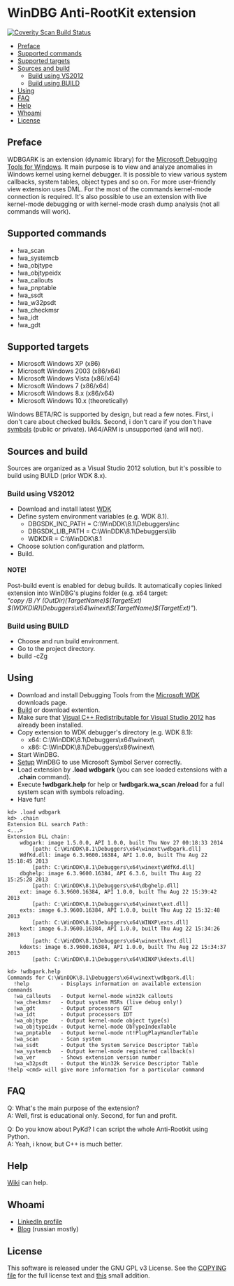 # WinDBG Anti-RootKit extension
[![Coverity Scan Build Status](https://scan.coverity.com/projects/3610/badge.svg)](https://scan.coverity.com/projects/3610)

* [Preface](#preface)
* [Supported commands](#supported-commands)
* [Supported targets](#supported-targets)
* [Sources and build](#sources-and-build)
    * [Build using VS2012](#build-using-vs2012)
    * [Build using BUILD](#build-using-build)
* [Using](#using)
* [FAQ](#faq)
* [Help](#help)
* [Whoami](#whoami)
* [License](#license)

## Preface

WDBGARK is an extension (dynamic library) for the [Microsoft Debugging Tools for Windows](http://msdn.microsoft.com/en-US/library/windows/hardware/ff551063).
It main purpose is to view and analyze anomalies in Windows kernel using kernel debugger. It is possible to view various system callbacks,
system tables, object types and so on. For more user-friendly view extension uses DML. For the most of the commands kernel-mode connection is required.
It's also possible to use an extension with live kernel-mode debugging or with kernel-mode crash dump analysis (not all commands will work).

## Supported commands

* !wa_scan
* !wa_systemcb
* !wa_objtype
* !wa_objtypeidx
* !wa_callouts
* !wa_pnptable
* !wa_ssdt
* !wa_w32psdt
* !wa_checkmsr
* !wa_idt
* !wa_gdt

## Supported targets

* Microsoft Windows XP (x86)
* Microsoft Windows 2003 (x86/x64)
* Microsoft Windows Vista (x86/x64)
* Microsoft Windows 7 (x86/x64)
* Microsoft Windows 8.x (x86/x64)
* Microsoft Windows 10.x (theoretically)

Windows BETA/RC is supported by design, but read a few notes. First, i don't care about checked builds. Second, i don't care
if you don't have [symbols](http://msdn.microsoft.com/en-us/windows/hardware/gg463028.aspx) (public or private).
IA64/ARM is unsupported (and will not).

## Sources and build

Sources are organized as a Visual Studio 2012 solution, but it's possible to build using BUILD (prior WDK 8.x).

### Build using VS2012

* Download and install latest [WDK](http://msdn.microsoft.com/en-us/windows/hardware/hh852365)
* Define system environment variables (e.g. WDK 8.1).
    * DBGSDK_INC_PATH = C:\WinDDK\8.1\Debuggers\inc
    * DBGSDK_LIB_PATH = C:\WinDDK\8.1\Debuggers\lib
    * WDKDIR = C:\WinDDK\8.1
* Choose solution configuration and platform.
* Build.

#### NOTE!

Post-build event is enabled for debug builds. It automatically copies linked extension into WinDBG's plugins folder (e.g. x64 target:  
_"copy /B /Y $(OutDir)$(TargetName)$(TargetExt) $(WDKDIR)\Debuggers\x64\winext\$(TargetName)$(TargetExt)"_).

### Build using BUILD

* Choose and run build environment.
* Go to the project directory.
* build -cZg

## Using

* Download and install Debugging Tools from the [Microsoft WDK](http://msdn.microsoft.com/en-us/windows/hardware/hh852365) downloads page.
* [Build](#sources-and-build) or download extention.
* Make sure that [Visual C++ Redistributable for Visual Studio 2012](http://www.microsoft.com/en-US/download/details.aspx?id=30679) has already been installed.
* Copy extension to WDK debugger's directory (e.g. WDK 8.1):
    * x64: C:\WinDDK\8.1\Debuggers\x64\winext\
    * x86: C:\WinDDK\8.1\Debuggers\x86\winext\
* Start WinDBG.
* [Setup](http://support.microsoft.com/kb/311503/en-us) WinDBG to use Microsoft Symbol Server correctly.
* Load extension by **.load wdbgark** (you can see loaded extensions with a **.chain** command).
* Execute **!wdbgark.help** for help or **!wdbgark.wa_scan /reload** for a full system scan with symbols reloading.
* Have fun!

```
kd> .load wdbgark  
kd> .chain  
Extension DLL search Path:  
<...>  
Extension DLL chain:  
    wdbgark: image 1.5.0.0, API 1.0.0, built Thu Nov 27 00:18:33 2014
        [path: C:\WinDDK\8.1\Debuggers\x64\winext\wdbgark.dll]
    WdfKd.dll: image 6.3.9600.16384, API 1.0.0, built Thu Aug 22 15:18:45 2013
        [path: C:\WinDDK\8.1\Debuggers\x64\winext\WdfKd.dll]
    dbghelp: image 6.3.9600.16384, API 6.3.6, built Thu Aug 22 15:25:28 2013
        [path: C:\WinDDK\8.1\Debuggers\x64\dbghelp.dll]
    ext: image 6.3.9600.16384, API 1.0.0, built Thu Aug 22 15:39:42 2013
        [path: C:\WinDDK\8.1\Debuggers\x64\winext\ext.dll]
    exts: image 6.3.9600.16384, API 1.0.0, built Thu Aug 22 15:32:48 2013
        [path: C:\WinDDK\8.1\Debuggers\x64\WINXP\exts.dll]
    kext: image 6.3.9600.16384, API 1.0.0, built Thu Aug 22 15:34:26 2013
        [path: C:\WinDDK\8.1\Debuggers\x64\winext\kext.dll]
    kdexts: image 6.3.9600.16384, API 1.0.0, built Thu Aug 22 15:34:37 2013
        [path: C:\WinDDK\8.1\Debuggers\x64\WINXP\kdexts.dll]
```
```
kd> !wdbgark.help
Commands for C:\WinDDK\8.1\Debuggers\x64\winext\wdbgark.dll:
  !help          - Displays information on available extension commands
  !wa_callouts   - Output kernel-mode win32k callouts
  !wa_checkmsr   - Output system MSRs (live debug only!)
  !wa_gdt        - Output processors GDT
  !wa_idt        - Output processors IDT
  !wa_objtype    - Output kernel-mode object type(s)
  !wa_objtypeidx - Output kernel-mode ObTypeIndexTable
  !wa_pnptable   - Output kernel-mode nt!PlugPlayHandlerTable
  !wa_scan       - Scan system
  !wa_ssdt       - Output the System Service Descriptor Table
  !wa_systemcb   - Output kernel-mode registered callback(s)
  !wa_ver        - Shows extension version number
  !wa_w32psdt    - Output the Win32k Service Descriptor Table
!help <cmd> will give more information for a particular command
```

## FAQ

Q: What's the main purpose of the extension?  
A: Well, first is educational only. Second, for fun and profit.  

Q: Do you know about PyKd? I can script the whole Anti-Rootkit using Python.  
A: Yeah, i know, but C++ is much better.  

## Help

[Wiki](https://github.com/swwwolf/wdbgark/wiki) can help.

## Whoami

* [LinkedIn profile](https://www.linkedin.com/in/vrusakov)
* [Blog](http://sww-it.ru/) (russian mostly)

## License

This software is released under the GNU GPL v3 License. See the [COPYING file](COPYING) for the full license text and
[this](http://www.gnu.org/licenses/gpl-faq.en.html#GPLPluginsInNF) small addition.